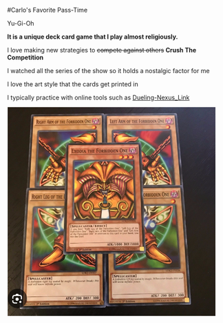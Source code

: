 #Carlo's Favorite Pass-Time

Yu-Gi-Oh 

**It is a unique deck card game that I play almost religiously.**

I love making new strategies to ~~compete against others~~ **Crush The Competition**

I watched all the series of the show so it holds a nostalgic factor for me

I love the art style that the cards get printed in 

I typically practice with online tools such as [Dueling-Nexus_Link](https://duelingnexus.com/login "Dueling Nexus")

![Exodia](Exodia.PNG)





